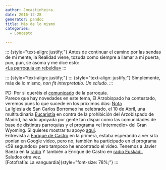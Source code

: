 ```yaml
---
author: Jmcastinheira
date: 2016-12-28
generator: pandoc
title: Más de lo mismo
categories:
  - Concepto

---
```




::: {style="text-align: justify;"}
Antes de continuar el camino por las sendas de mi mente, la Realidad
viene, tozuda como siempre a llamar a mi puerta, pun, pun, se asoma y me
dice esto:\
[«La parroquia en
rebeldía»](http://www.sambadarua.org/2007/04/02/la-parroquia-en-rebeldia/)
:::

::: {style="text-align: justify;"}
::: {style="text-align: justify;"}
    Simplemente, más de lo mismo, <span style="font-style: italic;">non fit interpretatio. Un saludo.
:::

PD: Por si queréis el
[comunicado](http://www.redescristianas.net/2007/04/02/declaracion-de-la-parroquia-de-san-carlos-borromeo-de-madrid-reunidos-en-nombre-del-senor/)
de la parroquia.\
Parece que hay novedades en este tema, El Arzobispado ha contestado,
veremos pues lo que sucede en los próximos días:
[Nota](http://www.atrio.org/?p=610)\
La Iglesia de San Carlos Borromeo ha celebrado, el 10 de Abril, una
multitudinaria
[Eucaristía](http://www.redescristianas.net/2007/04/10/masiva-misa-de-pascua-de-resurreccion-la-parroquia-roja-desafia-a-rouco/)
en contra de la prohibición del Arzobispado de Madrid, ha sido apoyada
por gente tan dispar como las comunidades de base de distintas
parroquias y el programa «el intermedio» del Gran Wyoming. Si quieres
mostrar tu apoyo
[aqui](http://www.sancarlosborromeo.org/index.php?sec=4).\
Entrevista a [Enrique de
Castro](http://www.redescristianas.net/2007/04/11/enrique-de-castro-el-cura-rojo-de-entrevias-%C2%BFuna-copa-de-oro-o-una-vasija/)
en la primera, estaba esperando a ver si la ponían en Google video, pero
no, también ha participado en el programa «59 segundos» pero tampoco he
encontrado el video. Tenemos a Javier Baeza en la
[radio](http://www.sancarlosborromeo.org/audio/radioMasVoces190407.mp3)
Y también a Enrique de Castro en [radio
Euskadi.](http://www.eitb.com/radioeuskadi/masquepalabras/fonoteca.asp?tempo=2006-2007&hizk=es&sec=153483&mes=04)\
Saludos otra vez.\
[Fotofrafía: La vanguardia]{style="font-size: 78%;"}
:::
